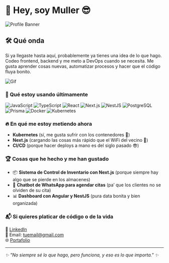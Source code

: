 # 👋 Hey, soy Muller 😎

![Profile Banner](https://images.unsplash.com/photo-1518770660439-4636190af475?q=80&w=1600&h=400&fit=crop)

## 🛠 Qué onda
Si ya llegaste hasta aquí, probablemente ya tienes una idea de lo que hago. Codeo frontend, backend y me meto a DevOps cuando se necesita. Me gusta aprender cosas nuevas, automatizar procesos y hacer que el código fluya bonito.

![Gif](https://media.giphy.com/media/eoxomXXVL2S0E/giphy.gif?cid=ecf05e47rfhbtno5263oieexnbb52gbbukjty3boemv44p41&ep=v1_gifs_search&rid=giphy.gif&ct=g)

### 🚀 Qué estoy usando últimamente

![JavaScript](https://img.shields.io/badge/-JavaScript-F7DF1E?style=flat-square&logo=javascript&logoColor=black)
![TypeScript](https://img.shields.io/badge/-TypeScript-3178C6?style=flat-square&logo=typescript&logoColor=white)
![React](https://img.shields.io/badge/-React-61DAFB?style=flat-square&logo=react&logoColor=black)
![Next.js](https://img.shields.io/badge/-Next.js-000000?style=flat-square&logo=next.js&logoColor=white)
![NestJS](https://img.shields.io/badge/-NestJS-E0234E?style=flat-square&logo=nestjs&logoColor=white)
![PostgreSQL](https://img.shields.io/badge/-PostgreSQL-336791?style=flat-square&logo=postgresql&logoColor=white)
![Prisma](https://img.shields.io/badge/-Prisma-2D3748?style=flat-square&logo=prisma&logoColor=white)
![Docker](https://img.shields.io/badge/-Docker-2496ED?style=flat-square&logo=docker&logoColor=white)
![Kubernetes](https://img.shields.io/badge/-Kubernetes-326CE5?style=flat-square&logo=kubernetes&logoColor=white)

### 🔥 En qué me estoy metiendo ahora
- **Kubernetes** (sí, me gusta sufrir con los contenedores 🐳)
- **Next.js** (cargando las cosas más rápido que el WiFi del vecino 🚀)
- **CI/CD** (porque hacer deploys a mano es del siglo pasado 😎)

### 🏆 Cosas que he hecho y me han gustado
- 📦 **Sistema de Control de Inventario con Next.js** (porque siempre hay algo que se pierde en los almacenes)
- 🤖 **Chatbot de WhatsApp para agendar citas** (pa’ que los clientes no se olviden de su cita)
- 📊 **Dashboard con Angular y NestJS** (pura data bonita y bien organizada)

### 📬 Si quieres platicar de código o de la vida
💼 [LinkedIn](https://linkedin.com/in/tuusuario)  
📧 Email: tuemail@gmail.com  
🌐 [Portafolio](https://tusitio.com)

---
_✨ "No siempre sé lo que hago, pero funciona, y eso es lo que importa." ✨_

